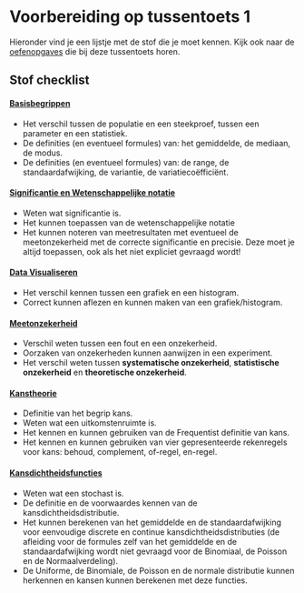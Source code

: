 # Voorbereiding op tussentoets 1

Hieronder vind je een lijstje met de stof die je moet kennen. Kijk ook naar de [oefenopgaves](/tussentoets-i/oefenopgaves) die bij deze tussentoets horen.
<!-- Hier commenten -->

## Stof checklist

#### [Basisbegrippen](/module-1/basisbegrippen) 

- Het verschil tussen de populatie en een steekproef, tussen een parameter en een statistiek.
- De definities (en eventueel formules) van: het gemiddelde, de mediaan, de modus.
- De definities (en eventueel formules) van: de range, de standaardafwijking, de variantie, de variatiecoëfficiënt.

<!--Voor 2022: Scheefheid en assymetrie-->

#### [Significantie en Wetenschappelijke notatie](/module-1/notatie)

- Weten wat significantie is.
- Het kunnen toepassen van de wetenschappelijke notatie
- Het kunnen noteren van meetresultaten met eventueel de meetonzekerheid met de correcte significantie en precisie. Deze moet je altijd toepassen, ook als het niet expliciet gevraagd wordt!

#### [Data Visualiseren](/module-1/data-visualiseren)

- Het verschil kennen tussen een grafiek en een histogram. 
- Correct kunnen aflezen en kunnen maken van een grafiek/histogram.


#### [Meetonzekerheid](/module-1/meetonzekerheid)

- Verschil weten tussen een fout en een onzekerheid. 
- Oorzaken van onzekerheden kunnen aanwijzen in een experiment. 
- Het verschil weten tussen **systematische onzekerheid**, **statistische onzekerheid** en **theoretische onzekerheid**. 


#### [Kanstheorie](/module-1/kanstheorie)

- Definitie van het begrip kans.
- Weten wat een uitkomstenruimte is.
- Het kennen en kunnen gebruiken van de Frequentist definitie van kans.
- Het kennen en kunnen gebruiken van vier gepresenteerde rekenregels voor kans: behoud, complement, of-regel, en-regel. 

#### [Kansdichtheidsfuncties](/module-1/verdelingsfuncties)

- Weten wat een stochast is. 
- De definitie en de voorwaardes kennen van de kansdichtheidsdistributie.
- Het kunnen berekenen van het gemiddelde en de standaardafwijking voor eenvoudige discrete en continue kansdichtheidsdistributies (de afleiding voor de formules zelf van het gemiddelde en de standaardafwijking wordt niet gevraagd voor de Binomiaal, de Poisson en de Normaalverdeling).
- De Uniforme, de Binomiale, de Poisson en de normale distributie kunnen herkennen en kansen kunnen berekenen met deze functies.

